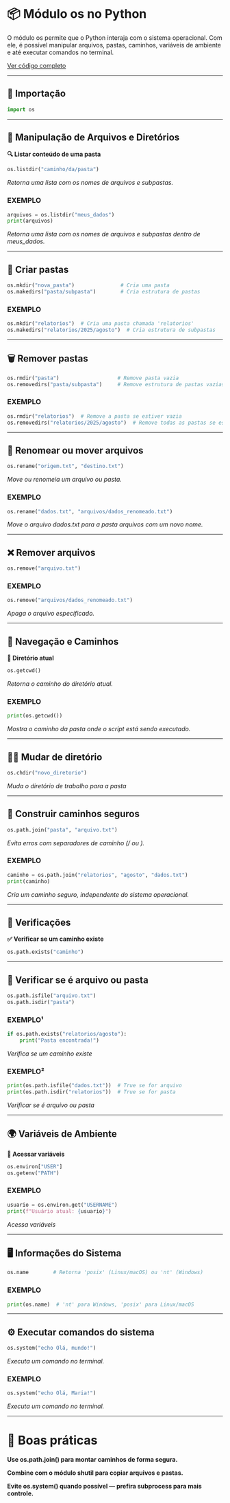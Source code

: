 # 📦 Módulo os no Python

O módulo os permite que o Python interaja com o sistema operacional. Com ele, é possível manipular arquivos, pastas, caminhos, variáveis de ambiente e até executar comandos no terminal.

[Ver código completo](/codigos/modulos/bibliotecas.py)

---

## 🔹 Importação

```python
import os
```

---

## 📁 Manipulação de Arquivos e Diretórios

**🔍 Listar conteúdo de uma pasta**
```python
os.listdir("caminho/da/pasta")
```
*Retorna uma lista com os nomes de arquivos e subpastas.*

### EXEMPLO

```python
arquivos = os.listdir("meus_dados")
print(arquivos)
```

*Retorna uma lista com os nomes de arquivos e subpastas dentro de meus_dados.*

---

## 📂 Criar pastas

```python
os.mkdir("nova_pasta")               # Cria uma pasta
os.makedirs("pasta/subpasta")        # Cria estrutura de pastas
```

### EXEMPLO

```python
os.mkdir("relatorios")  # Cria uma pasta chamada 'relatorios'
os.makedirs("relatorios/2025/agosto")  # Cria estrutura de subpastas
```

---

## 🗑️ Remover pastas

```python
os.rmdir("pasta")                   # Remove pasta vazia
os.removedirs("pasta/subpasta")     # Remove estrutura de pastas vazias
```

### EXEMPLO

```python
os.rmdir("relatorios")  # Remove a pasta se estiver vazia
os.removedirs("relatorios/2025/agosto")  # Remove todas as pastas se estiverem vazias
```

---

## 🔄 Renomear ou mover arquivos

```python
os.rename("origem.txt", "destino.txt")
```

*Move ou renomeia um arquivo ou pasta.*

### EXEMPLO

```python
os.rename("dados.txt", "arquivos/dados_renomeado.txt")
```

*Move o arquivo dados.txt para a pasta arquivos com um novo nome.*

---

## ❌ Remover arquivos

```python
os.remove("arquivo.txt")
```

### EXEMPLO

```python
os.remove("arquivos/dados_renomeado.txt")
```

*Apaga o arquivo especificado.*

---

## 📌 Navegação e Caminhos

**📍 Diretório atual**

```python
os.getcwd()
```

*Retorna o caminho do diretório atual.*

### EXEMPLO

```python
print(os.getcwd())
```

*Mostra o caminho da pasta onde o script está sendo executado.*

---

## 🚶‍♀️ Mudar de diretório

```python
os.chdir("novo_diretorio")
```

*Muda o diretório de trabalho para a pasta*

---

## 🔗 Construir caminhos seguros

```python
os.path.join("pasta", "arquivo.txt")
```

*Evita erros com separadores de caminho (/ ou \).*

### EXEMPLO

```python
caminho = os.path.join("relatorios", "agosto", "dados.txt")
print(caminho)
```

*Cria um caminho seguro, independente do sistema operacional.*

---

## 🧪 Verificações

**✅ Verificar se um caminho existe**

```python
os.path.exists("caminho")
```

---

## 📄 Verificar se é arquivo ou pasta

```python
os.path.isfile("arquivo.txt")
os.path.isdir("pasta")
```

### EXEMPLO¹

```python
if os.path.exists("relatorios/agosto"):
    print("Pasta encontrada!")
```

*Verifica se um caminho existe*

### EXEMPLO²

```python
print(os.path.isfile("dados.txt"))  # True se for arquivo
print(os.path.isdir("relatorios"))  # True se for pasta
```

*Verificar se é arquivo ou pasta*

---

## 🌍 Variáveis de Ambiente

**🔎 Acessar variáveis**

```python
os.environ["USER"]
os.getenv("PATH")
```

### EXEMPLO

```python
usuario = os.environ.get("USERNAME")
print(f"Usuário atual: {usuario}")
```

*Acessa variáveis*

---

## 🖥️ Informações do Sistema

```python
os.name        # Retorna 'posix' (Linux/macOS) ou 'nt' (Windows)
```

### EXEMPLO

```python
print(os.name)  # 'nt' para Windows, 'posix' para Linux/macOS
```

---

## ⚙️ Executar comandos do sistema

```python
os.system("echo Olá, mundo!")
```

*Executa um comando no terminal.*

### EXEMPLO

```python
os.system("echo Olá, Maria!")
```

*Executa um comando no terminal.*

---

# 🧹 Boas práticas

**Use os.path.join() para montar caminhos de forma segura.**

**Combine com o módulo shutil para copiar arquivos e pastas.**

**Evite os.system() quando possível — prefira subprocess para mais controle.**